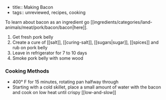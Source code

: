 - title:: Making Bacon
- tags:: unreviewed, recipes, cooking

To learn about bacon as an ingredient go [[ingredients/categories/land-animals/meat/pork/bacon/bacon|here]].

1. Get fresh pork belly
2. Create a cure of [[salt]], [[curing-salt]], [[sugars|sugar]], [[spices]] and rub on pork belly
3. Leave in refrigerator for 7 to 10 days
4.  Smoke pork belly with some wood

### Cooking Methods
* 400° F for 15 minutes, rotating pan halfway through
* Starting with a cold skillet, place a small amount of water with the bacon and cook on low heat until crispy [[low-and-slow]]